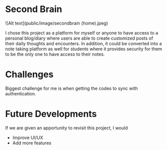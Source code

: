 # Second Brain

![Alt text](public/image/secondbrain (home).jpeg)

I chose this project as a platform for myself or anyone to have access to a personal blog/diary where users are able to create customized posts of their daily thoughts and encounters.
In addition, it could be converted into a note taking platform as well for students where it provides security for them to be the only one to have access to their notes.

# Challenges
Biggest challenge for me is when getting the codes to sync with authentication.

# Future Developments
If we are given an apportunity to revisit this project, I would

- Improve UI/UX
- Add more features
